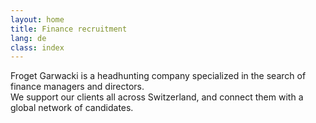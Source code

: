 ```yaml
---
layout: home
title: Finance recruitment
lang: de
class: index
---
```


Froget Garwacki is a headhunting company specialized in the search of
finance managers and directors.<br/>
 We support our clients all across
 Switzerland, and connect them with a global network of candidates.
